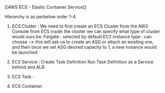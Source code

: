 [[AWS ECS - Elastic Container Service]] 


HIerarchy is as perbelow order 1-4.

1. ECS Cluster : 
		We need to first create an ECS Cluster from the AWS Console from ECS
		inside the cluster we can specify what type of cluster would ours be: 
			Fargate : selected by default 
			EC2 instance type : can choose --> this will ask us to create an ASG or attach an existing one, and then once we set ASG desired capacity to 1, a new instance would be launched 


2. ECS Service : 
		Create Task Definition
		Run Task Definition as a Service behind and ALB

3. ECS Task : 

4. ECS Container: 






